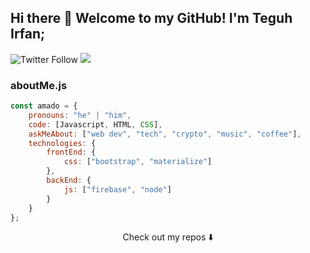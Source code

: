 ## Hi there 👋 Welcome to my GitHub! I'm Teguh Irfan;


![Twitter Follow](https://img.shields.io/twitter/follow/tghirfn?style=social)
![](https://visitor-badge.glitch.me/badge?page_id=tghirfn.tghirfn)

### aboutMe.js

```javascript
const amado = {
    pronouns: "he" | "him",
    code: [Javascript, HTML, CSS],
    askMeAbout: ["web dev", "tech", "crypto", "music", "coffee"],
    technologies: {
        frontEnd: {
            css: ["bootstrap", "materialize"]
        },
        backEnd: {
            js: ["firebase", "node"]
        }        
    }
};
```

<p align="center">
Check out my repos ⬇️  
</p>

